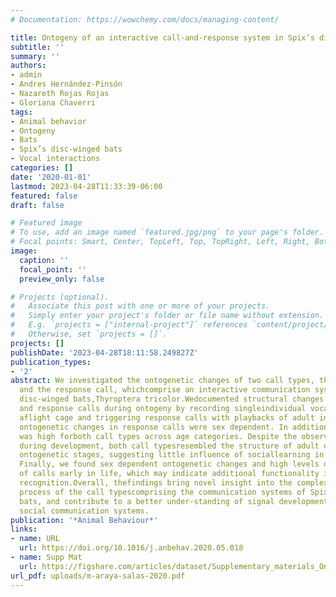 ```yaml
---
# Documentation: https://wowchemy.com/docs/managing-content/

title: Ontogeny of an interactive call-and-response system in Spix’s disc-winged bats
subtitle: ''
summary: ''
authors:
- admin
- Andres Hernández-Pinsón
- Nazareth Rojas Rojas
- Gloriana Chaverri
tags:
- Animal behavior
- Ontogeny
- Bats
- Spix’s disc-winged bats
- Vocal interactions
categories: []
date: '2020-01-01'
lastmod: 2023-04-28T11:33:39-06:00
featured: false
draft: false

# Featured image
# To use, add an image named `featured.jpg/png` to your page's folder.
# Focal points: Smart, Center, TopLeft, Top, TopRight, Left, Right, BottomLeft, Bottom, BottomRight.
image:
  caption: ''
  focal_point: ''
  preview_only: false

# Projects (optional).
#   Associate this post with one or more of your projects.
#   Simply enter your project's folder or file name without extension.
#   E.g. `projects = ["internal-project"]` references `content/project/deep-learning/index.md`.
#   Otherwise, set `projects = []`.
projects: []
publishDate: '2023-04-28T18:11:58.249827Z'
publication_types:
- '2'
abstract: We investigated the ontogenetic changes of two call types, the inquiry call
  and the response call, whichcomprise an interactive communication system in Spix's
  disc-winged bats,Thyroptera tricolor.Wedocumented structural changes on both inquiry
  and response calls during ontogeny by recording singleindividual vocalizations in
  aflight cage and triggering response calls with playbacks of adult inquiry calls.Most
  ontogenetic changes in response calls were sex dependent. In addition, individuality
  was high forboth call types across age categories. Despite the observed changes
  during development, both call typesresembled the structure of adult calls from early
  ontogenetic stages, suggesting little influence of sociallearning in call development.
  Finally, we found sex dependent ontogenetic changes and high levels ofindividuality
  of calls early in life, which may indicate additional functionality in sex and pup
  recognition.Overall, thefindings bring novel insight into the complex developmental
  process of the call typescomprising the communication systems of Spix's disc-winged
  bats, and contribute to a better under-standing of signal development in complex
  social communication systems.
publication: '*Animal Behaviour*'
links:
- name: URL
  url: https://doi.org/10.1016/j.anbehav.2020.05.018
- name: Supp Mat
  url: https://figshare.com/articles/dataset/Supplementary_materials_Ontogeny_of_an_interactive_call-and-response_system_in_Spix_s_disc-winged_bats_PART_1/11651772
url_pdf: uploads/m-araya-salas-2020.pdf
---
```

